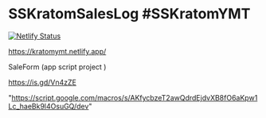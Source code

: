 # SSKratomSalesLog #SSKratomYMT

[![Netlify Status](https://api.netlify.com/api/v1/badges/d5adfc1b-501f-4771-8ce5-0bd2d41fec3f/deploy-status)](https://app.netlify.com/projects/kratomymt/deploys)

https://kratomymt.netlify.app/ 


SaleForm (app script project )

https://is.gd/Vn4zZE

"https://script.google.com/macros/s/AKfycbzeT2awQdrdEjdvXB8fO6aKpw1Lc_haeBk9l4OsuGQ/dev"
